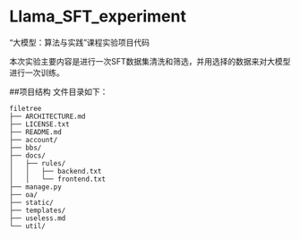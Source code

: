 # Llama_SFT_experiment
“大模型：算法与实践”课程实验项目代码

本次实验主要内容是进行一次SFT数据集清洗和筛选，并用选择的数据来对大模型进行一次训练。

##项目结构
文件目录如下：

```text
filetree
├── ARCHITECTURE.md
├── LICENSE.txt
├── README.md
├── account/
├── bbs/
├── docs/
│   ├── rules/
│   │   ├── backend.txt
│   │   └── frontend.txt
├── manage.py
├── oa/
├── static/
├── templates/
├── useless.md
└── util/

